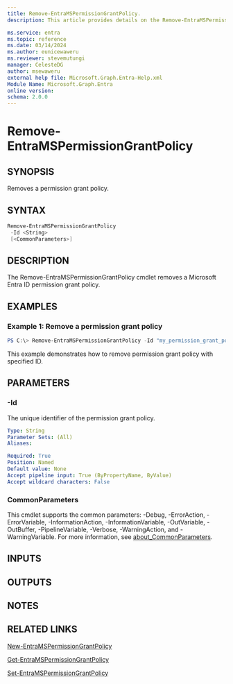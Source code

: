 ```yaml
---
title: Remove-EntraMSPermissionGrantPolicy.
description: This article provides details on the Remove-EntraMSPermissionGrantPolicy command.

ms.service: entra
ms.topic: reference
ms.date: 03/14/2024
ms.author: eunicewaweru
ms.reviewer: stevemutungi
manager: CelesteDG
author: msewaweru
external help file: Microsoft.Graph.Entra-Help.xml
Module Name: Microsoft.Graph.Entra
online version:
schema: 2.0.0
---
```


# Remove-EntraMSPermissionGrantPolicy

## SYNOPSIS
Removes a permission grant policy.

## SYNTAX

```powershell
Remove-EntraMSPermissionGrantPolicy 
 -Id <String>
 [<CommonParameters>]
```

## DESCRIPTION
The Remove-EntraMSPermissionGrantPolicy cmdlet removes a Microsoft Entra ID permission grant policy.

## EXAMPLES

### Example 1: Remove a permission grant policy
```powershell
PS C:\> Remove-EntraMSPermissionGrantPolicy -Id "my_permission_grant_policy_id"
```
This example demonstrates how to remove permission grant policy with specified ID.

## PARAMETERS

### -Id
The unique identifier of the permission grant policy.

```yaml
Type: String
Parameter Sets: (All)
Aliases:

Required: True
Position: Named
Default value: None
Accept pipeline input: True (ByPropertyName, ByValue)
Accept wildcard characters: False
```

### CommonParameters
This cmdlet supports the common parameters: -Debug, -ErrorAction, -ErrorVariable, -InformationAction, -InformationVariable, -OutVariable, -OutBuffer, -PipelineVariable, -Verbose, -WarningAction, and -WarningVariable. For more information, see [about_CommonParameters](https://go.microsoft.com/fwlink/?LinkID=113216).

## INPUTS

## OUTPUTS

## NOTES

## RELATED LINKS

[New-EntraMSPermissionGrantPolicy](New-EntraMSPermissionGrantPolicy.md)

[Get-EntraMSPermissionGrantPolicy](Get-EntraMSPermissionGrantPolicy.md)

[Set-EntraMSPermissionGrantPolicy](Set-EntraMSPermissionGrantPolicy.md)

